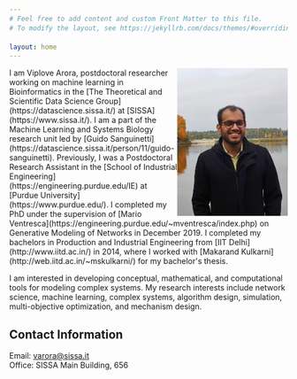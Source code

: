 ```yaml
---
# Feel free to add content and custom Front Matter to this file.
# To modify the layout, see https://jekyllrb.com/docs/themes/#overriding-theme-defaults

layout: home
---
```

<img style="float: right;" src="Viplove.jpg" width="200" /> 
I am Viplove Arora, postdoctoral researcher working on machine learning in Bioinformatics in the [The Theoretical and Scientific Data Science Group](https://datascience.sissa.it/) at [SISSA](https://www.sissa.it/). I am a part of the Machine Learning and Systems Biology research unit led by [Guido Sanguinetti](https://datascience.sissa.it/person/11/guido-sanguinetti). Previously, I was a Postdoctoral Research Assistant in the [School of Industrial Engineering](https://engineering.purdue.edu/IE) at [Purdue University](https://www.purdue.edu/). I completed my PhD under the supervision of [Mario Ventresca](https://engineering.purdue.edu/~mventresca/index.php) on Generative Modeling of Networks in December 2019. I completed my bachelors in Production and Industrial Engineering from [IIT Delhi](http://www.iitd.ac.in/) in 2014, where I worked with [Makarand Kulkarni](http://web.iitd.ac.in/~mskulkarni/) for my bachelor's thesis.  

I am interested in developing conceptual, mathematical, and computational tools for modeling complex systems. My research interests include network science, machine learning, complex systems, algorithm design, simulation, multi-objective optimization, and mechanism design.

## Contact Information  
<!-- Data Science  
SISSA   -->
Email: varora@sissa.it  
Office: SISSA Main Building, 656  
<!-- Most updated [CV]({{ site.url }}/assets/Viplove_CV.pdf) -->